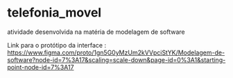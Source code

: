 # telefonia_movel
atividade desenvolvida na matéria de modelagem de software

Link para o protótipo da interface : 
https://www.figma.com/proto/1gn5G0yMzUm2kVVpciStYK/Modelagem-de-software?node-id=7%3A17&scaling=scale-down&page-id=0%3A1&starting-point-node-id=7%3A17
